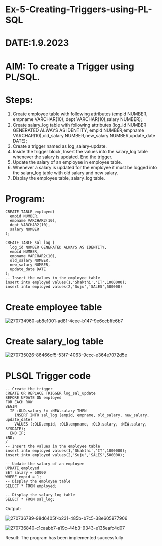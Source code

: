 # Ex-5-Creating-Triggers-using-PL-SQL

# DATE:1.9.2023

# AIM: To create a Trigger using PL/SQL.

# Steps:

  1. Create employee table with following attributes (empid NUMBER, empname VARCHAR(10), dept VARCHAR(10),salary NUMBER);
  2. Create salary_log table with following attributes (log_id NUMBER GENERATED ALWAYS AS IDENTITY, empid NUMBER,empname VARCHAR(10),old_salary NUMBER,new_salary NUMBER,update_date DATE);
  3. Create a trigger named as log_salary-update.
  4.  Inside the trigger block, Insert the values into the salary_log table whenever the salary is updated.
    End the trigger.
  5.  Update the salary of an employee in employee table.
  6. Whenever a salary is updated for the employee it must be logged into the salary_log table with old salary and new salary.
  7. Display the employee table, salary_log table.

# Program:
```
CREATE TABLE employed(
  empid NUMBER,
  empname VARCHAR2(10),
  dept VARCHAR2(10),
  salary NUMBER
);

CREATE TABLE sal_log (
  log_id NUMBER GENERATED ALWAYS AS IDENTITY,
  empid NUMBER,
  empname VARCHAR2(10),
  old_salary NUMBER,
  new_salary NUMBER,
  update_date DATE
);
-- Insert the values in the employee table
insert into employed values(1,'Shakthi','IT',1000000);
insert into employed values(2,'Suju','SALES',500000)
```
# Create employee table

![270734960-ab8e1001-ad81-4cee-b147-9e6ccbffe6b7](https://github.com/prithviraj5703/Ex-5-Creating-Triggers-using-PL-SQL/assets/121418418/3a9a8b74-4e8c-4e5d-9117-cdd3cdda0270)


# Create salary_log table

![270735026-86466cf5-53f7-4063-9ccc-e364e7072d5e](https://github.com/prithviraj5703/Ex-5-Creating-Triggers-using-PL-SQL/assets/121418418/08582711-d997-474f-991f-5b1e309bddca)


# PLSQL Trigger code
```
-- Create the trigger
CREATE OR REPLACE TRIGGER log_sal_update
BEFORE UPDATE ON employed
FOR EACH ROW
BEGIN
  IF :OLD.salary != :NEW.salary THEN
    INSERT INTO sal_log (empid, empname, old_salary, new_salary, update_date)
    VALUES (:OLD.empid, :OLD.empname, :OLD.salary, :NEW.salary, SYSDATE);
  END IF;
END;
/
-- Insert the values in the employee table
insert into employed values(1,'Shakthi','IT',1000000);
insert into employed values(2,'Suju','SALES',500000);

-- Update the salary of an employee
UPDATE employed
SET salary = 60000
WHERE empid = 1;
-- Display the employee table
SELECT * FROM employed;

-- Display the salary_log table
SELECT * FROM sal_log;
```
Output:

![270736789-98d6405f-b231-485b-b7c5-38e605977906](https://github.com/prithviraj5703/Ex-5-Creating-Triggers-using-PL-SQL/assets/121418418/4686eafa-3d97-434d-82f0-969911caf8e9)


![270736840-c1caabb7-a19c-44b3-9343-e135eafc4d07](https://github.com/prithviraj5703/Ex-5-Creating-Triggers-using-PL-SQL/assets/121418418/1ec3c208-26b7-488f-a74f-36bc0bed6baf)





Result:
The program has been implemented successfully

